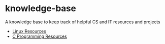 # knowledge-base
A knowledge base to keep track of helpful CS and IT resources and projects

* [Linux Resources](https://github.com/cuppajoe123/knowledge-base/blob/main/resources/linux.md)
* [C Programming Resources](https://github.com/cuppajoe123/knowledge-base/blob/main/resources/c_lang.md)

